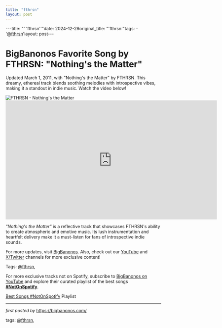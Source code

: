 ```yaml
---
title: "fthrsn"
layout: post
---
```

---title: "' 'fthrsn''"date: 2024-12-28original_title: "'fthrsn'"tags:  - '[@fthrsn](/tags/fthrsn/)'layout: post---<!-- Title of the Post --><h1 >BigBanonos Favorite Song by FTHRSN: "Nothing's the Matter"</h1> <!-- Introductory Text --><p >Updated March 1, 2011, with "Nothing's the Matter" by FTHRSN. This dreamy, ethereal track blends soothing melodies with introspective vibes, making it a standout in indie music. Watch the video below!</p> <!-- Featured Image --><div > <img src="https://i1.sndcdn.com/artworks-000036233384-dcpzok-t1080x1080.jpg" alt="FTHRSN - Nothing's the Matter" /></div> <!-- YouTube Video Embed --><div > <iframe width="685" height="385" src="https://www.youtube.com/embed/3CrAiKaRdow" title="FTHRSN: NOTHING'S THE MATTER" frameborder="0" allow="accelerometer; autoplay; clipboard-write; encrypted-media; gyroscope; picture-in-picture; web-share" referrerpolicy="strict-origin-when-cross-origin" allowfullscreen></iframe></div> <!-- Song Information --><div > <p><em>"Nothing's the Matter"</em> is a reflective track that showcases FTHRSN's ability to create atmospheric and emotive music. Its lush instrumentation and heartfelt delivery make it a must-listen for fans of introspective indie sounds.</p></div> <!-- Footer Links --><div > <p>For more updates, visit <a href="https://bigbanonos.com/" target="_blank">BigBanonos</a>. Also, check out our <a href="https://www.youtube.com/[@BigBanonos](/tags/BigBanonos/)" target="_blank">YouTube</a> and <a href="https://x.com/bigbanonos" target="_blank">X/Twitter</a> channels for more exclusive content!</p></div> <!-- Tags --><p >Tags: [@fthrsn](/tags/fthrsn/),</p><!--Subscribe and Playlist Links--><div>    <p>For more exclusive tracks not on Spotify, subscribe to <a href="https://www.youtube.com/[@BigBanonos](/tags/BigBanonos/)" target="_blank">BigBanonos on YouTube</a> and explore their curated playlist of the best songs <strong>[#NotOnSpotify](/tags/NotOnSpotify/)</strong>.</p>    <p><a href="https://www.youtube.com/playlist?list=PLtuNtuTatqI0kFahUCbtbfenC_ET5O_tr" target="_blank">Best Songs [#NotOnSpotify](/tags/NotOnSpotify/) Playlist<br /></a></p></div><hr /><p><em>first posted by</em> <a href="https://bigbanonos.com/" rel="noopener" target="_new">https://bigbanonos.com/</a></p><p>tags: [@fthrsn](/tags/fthrsn/),</p>
